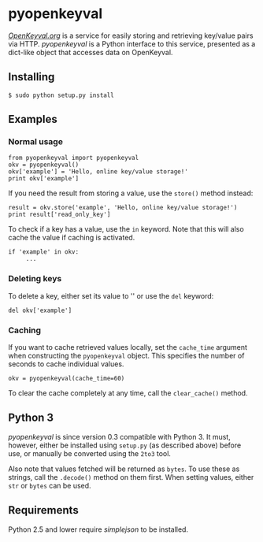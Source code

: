 # pyopenkeyval

*[OpenKeyval.org](http://openkeyval.org/)* is a service for easily storing and
retrieving key/value pairs via HTTP. *pyopenkeyval* is a Python interface to
this service, presented as a dict-like object that accesses data on OpenKeyval.

## Installing

    $ sudo python setup.py install

## Examples

### Normal usage

    from pyopenkeyval import pyopenkeyval
    okv = pyopenkeyval()
    okv['example'] = 'Hello, online key/value storage!'
    print okv['example']

If you need the result from storing a value, use the `store()` method instead:

    result = okv.store('example', 'Hello, online key/value storage!')
    print result['read_only_key']

To check if a key has a value, use the `in` keyword. Note that this will also
cache the value if caching is activated.

    if 'example' in okv:
         ...

### Deleting keys

To delete a key, either set its value to '' or use the `del` keyword:

    del okv['example']

### Caching

If you want to cache retrieved values locally, set the `cache_time` argument
when constructing the `pyopenkeyval` object. This specifies the number of
seconds to cache individual values.

    okv = pyopenkeyval(cache_time=60)

To clear the cache completely at any time, call the `clear_cache()` method.

## Python 3

*pyopenkeyval* is since version 0.3 compatible with Python 3. It must, however,
either be installed using `setup.py` (as described above) before use, or
manually be converted using the `2to3` tool.

Also note that values fetched will be returned as `bytes`. To use these as
strings, call the `.decode()` method on them first. When setting values, either
`str` or `bytes` can be used.

## Requirements

Python 2.5 and lower require *simplejson* to be installed.

